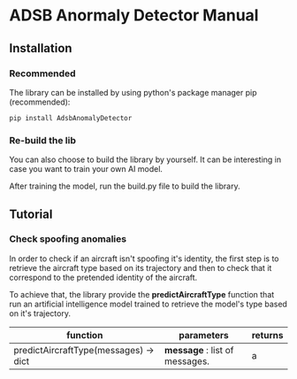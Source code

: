 # ADSB Anormaly Detector Manual

## Installation

### Recommended
The library can be installed by using python's package manager pip (recommended):

```
pip install AdsbAnomalyDetector
```
### Re-build the lib
You can also choose to build the library by yourself. It can be interesting in case you want to train your own AI model.

After training the model, run the build.py file to build the library.

## Tutorial

### Check spoofing anomalies

In order to check if an aircraft isn't spoofing it's identity, the first step is to retrieve the aircraft type based on its trajectory and then to check that it correspond to the pretended identity of the aircraft.

To achieve that, the library provide the **predictAircraftType** function that run an artificial intelligence model trained to retrieve the model's type based on it's trajectory.

| function | parameters | returns |
|---|---|---|
| predictAircraftType(messages) -> dict | __message__ : list of messages. | a |

